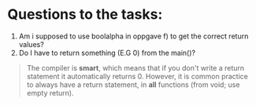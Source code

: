 # Questions to the tasks:

1. Am i supposed to use boolalpha in oppgave f) to get the correct return values?
2. Do I have to return something (E.G 0) from the main()?
> The compiler is **smart**, which means that if you don't write a return statement it automatically returns 0.
> However, it is common practice to always have a return statement, in **all** functions (from void; use empty return). 
